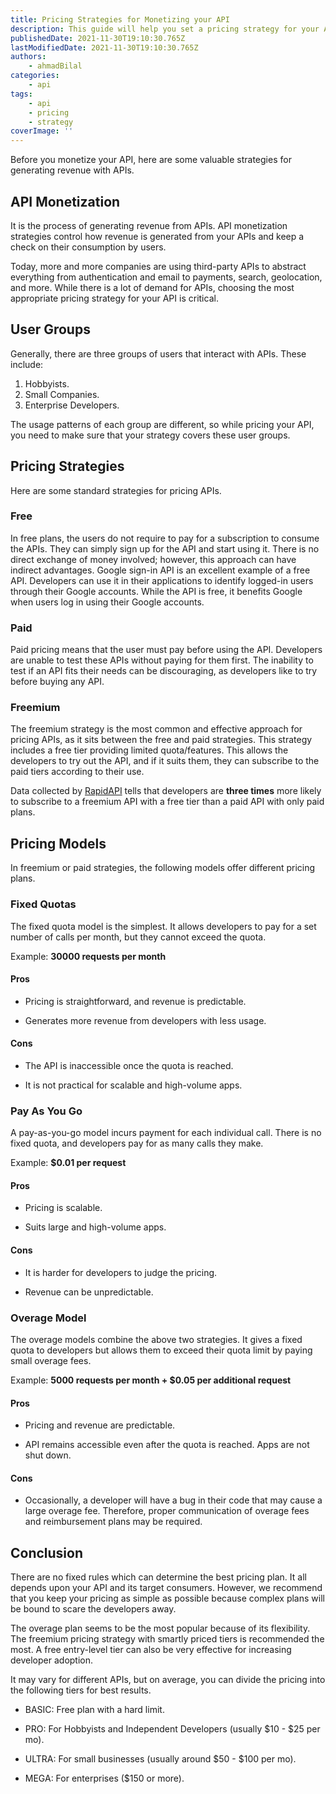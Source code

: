 ```yaml
---
title: Pricing Strategies for Monetizing your API
description: This guide will help you set a pricing strategy for your API.
publishedDate: 2021-11-30T19:10:30.765Z
lastModifiedDate: 2021-11-30T19:10:30.765Z
authors:
    - ahmadBilal
categories:
    - api
tags:
    - api
    - pricing
    - strategy
coverImage: ''
---
```


<Lead>
	Before you monetize your API, here are some valuable strategies for
	generating revenue with APIs.
</Lead>

## API Monetization

It is the process of generating revenue from APIs. API monetization strategies control how revenue is generated from your APIs and keep a check on their consumption by users.

Today, more and more companies are using third-party APIs to abstract everything from authentication and email to payments, search, geolocation, and more. While there is a lot of demand for APIs, choosing the most appropriate pricing strategy for your API is critical.

## User Groups

Generally, there are three groups of users that interact with APIs. These include:

1. Hobbyists.
2. Small Companies.
3. Enterprise Developers.

The usage patterns of each group are different, so while pricing your API, you need to make sure that your strategy covers these user groups.

## Pricing Strategies

Here are some standard strategies for pricing APIs.

### Free

In free plans, the users do not require to pay for a subscription to consume the APIs. They can simply sign up for the API and start using it. There is no direct exchange of money involved; however, this approach can have indirect advantages. Google sign-in API is an excellent example of a free API. Developers can use it in their applications to identify logged-in users through their Google accounts. While the API is free, it benefits Google when users log in using their Google accounts.

### Paid

Paid pricing means that the user must pay before using the API. Developers are unable to test these APIs without paying for them first. The inability to test if an API fits their needs can be discouraging, as developers like to try before buying any API.

### Freemium

The freemium strategy is the most common and effective approach for pricing APIs, as it sits between the free and paid strategies. This strategy includes a free tier providing limited quota/features. This allows the developers to try out the API, and if it suits them, they can subscribe to the paid tiers according to their use.

Data collected by [RapidAPI](https://RapidAPI.com/hub?utm_source=RapidAPI.com/guides&utm_medium=DevRel&utm_campaign=DevRel) tells that developers are **three times** more likely to subscribe to a freemium API with a free tier than a paid API with only paid plans.

## Pricing Models

In freemium or paid strategies, the following models offer different pricing plans.

### Fixed Quotas

The fixed quota model is the simplest. It allows developers to pay for a set number of calls per month, but they cannot exceed the quota.

Example: **30000 requests per month**

#### Pros

-   Pricing is straightforward, and revenue is predictable.

-   Generates more revenue from developers with less usage.

#### Cons

-   The API is inaccessible once the quota is reached.

-   It is not practical for scalable and high-volume apps.

### Pay As You Go

A pay-as-you-go model incurs payment for each individual call. There is no fixed quota, and developers pay for as many calls they make.

Example: **$0.01 per request**

#### Pros

-   Pricing is scalable.

-   Suits large and high-volume apps.

#### Cons

-   It is harder for developers to judge the pricing.

-   Revenue can be unpredictable.

### Overage Model

The overage models combine the above two strategies. It gives a fixed quota to developers but allows them to exceed their quota limit by paying small overage fees.

Example: **5000 requests per month + $0.05 per additional request**

#### Pros

-   Pricing and revenue are predictable.

-   API remains accessible even after the quota is reached. Apps are not shut down.

#### Cons

-   Occasionally, a developer will have a bug in their code that may cause a large overage fee. Therefore, proper communication of overage fees and reimbursement plans may be required.

## Conclusion

There are no fixed rules which can determine the best pricing plan. It all depends upon your API and its target consumers. However, we recommend that you keep your pricing as simple as possible because complex plans will be bound to scare the developers away.

The overage plan seems to be the most popular because of its flexibility. The freemium pricing strategy with smartly priced tiers is recommended the most. A free entry-level tier can also be very effective for increasing developer adoption.

It may vary for different APIs, but on average, you can divide the pricing into the following tiers for best results.

-   BASIC: Free plan with a hard limit.

-   PRO: For Hobbyists and Independent Developers (usually $10 - $25 per mo).

-   ULTRA: For small businesses (usually around $50 - $100 per mo).

-   MEGA: For enterprises ($150 or more).
